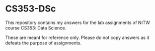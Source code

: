 # CS353-DSc
This repository contains my answers for the lab assignments of NITW course CS353: Data Science.

These are meant for reference only. Please do not copy answers as it defeats the purpose of assignments.
